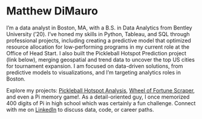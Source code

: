 
# Matthew DiMauro

I’m a data analyst in Boston, MA, with a B.S. in Data Analytics from Bentley University (’20). I’ve honed my skills in Python, Tableau, and SQL through professional projects, including creating a predictive model that optimized resource allocation for low-performing programs in my current role at the Office of Head Start. I also built the Pickleball Hotspot Prediction project (link below), merging geospatial and trend data to uncover the top US cities for tournament expansion. I am focused on data-driven solutions, from predictive models to visualizations, and I’m targeting analytics roles in Boston.

Explore my projects: [Pickleball Hotspot Analysis](https://github.com/mattdimauro2/pickleball-hotspot-analysis), [Wheel of Fortune Scraper](https://github.com/mattdimauro2/wheel-of-fortune-scraper), and even a Pi memory game!. As a detail-oriented guy, I once memorized 400 digits of Pi in high school which was certainly a fun challenge. Connect with me on [LinkedIn](https://linkedin.com/in/matthewdimauro) to discuss data, code, or career paths.

